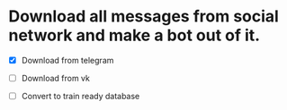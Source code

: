 # Download all messages from social network and make a bot out of it.

- [x] Download from telegram
- [ ] Download from vk
- [ ] Convert to train ready database

